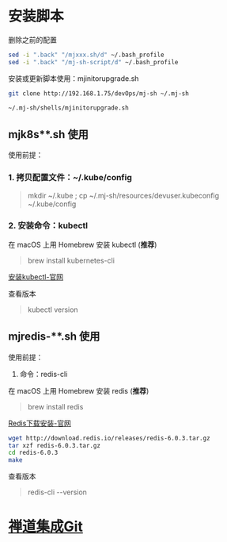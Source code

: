 # 安装脚本

删除之前的配置
```bash
sed -i ".back" "/mjxxx.sh/d" ~/.bash_profile
sed -i ".back" "/mj-sh-script/d" ~/.bash_profile
```

安装或更新脚本使用：mjinitorupgrade.sh
```bash
git clone http://192.168.1.75/devOps/mj-sh ~/.mj-sh

~/.mj-sh/shells/mjinitorupgrade.sh
```

## mjk8s**.sh 使用

使用前提：
### 1. 拷贝配置文件：~/.kube/config
> mkdir ~/.kube ; cp ~/.mj-sh/resources/devuser.kubeconfig ~/.kube/config

### 2. 安装命令：kubectl
在 macOS 上用 Homebrew 安装 kubectl (**推荐**)
> brew install kubernetes-cli

[安装kubectl-官网](https://kubernetes.io/zh/docs/tasks/tools/install-kubectl/#%E5%AE%89%E8%A3%85-kubectl)

查看版本
> kubectl version

## mjredis-**.sh 使用

使用前提：
1. 命令：redis-cli

在 macOS 上用 Homebrew 安装 redis (**推荐**)
> brew install redis

[Redis下载安装-官网](https://redis.io/download)
```bash
wget http://download.redis.io/releases/redis-6.0.3.tar.gz
tar xzf redis-6.0.3.tar.gz
cd redis-6.0.3
make
```

查看版本
> redis-cli --version

# [禅道集成Git](opt/zentao/README.md)
